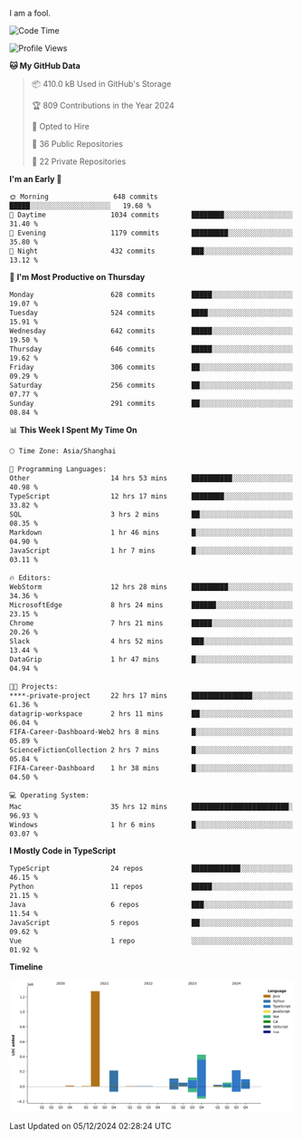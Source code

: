 I am a fool.

<!--START_SECTION:waka-->
![Code Time](http://img.shields.io/badge/Code%20Time-2%2C198%20hrs%2010%20mins-blue)

![Profile Views](http://img.shields.io/badge/Profile%20Views-0-blue)

**🐱 My GitHub Data** 

> 📦 410.0 kB Used in GitHub's Storage 
 > 
> 🏆 809 Contributions in the Year 2024
 > 
> 💼 Opted to Hire
 > 
> 📜 36 Public Repositories 
 > 
> 🔑 22 Private Repositories 
 > 
**I'm an Early 🐤** 

```text
🌞 Morning                648 commits         █████░░░░░░░░░░░░░░░░░░░░   19.68 % 
🌆 Daytime                1034 commits        ████████░░░░░░░░░░░░░░░░░   31.40 % 
🌃 Evening                1179 commits        █████████░░░░░░░░░░░░░░░░   35.80 % 
🌙 Night                  432 commits         ███░░░░░░░░░░░░░░░░░░░░░░   13.12 % 
```
📅 **I'm Most Productive on Thursday** 

```text
Monday                   628 commits         █████░░░░░░░░░░░░░░░░░░░░   19.07 % 
Tuesday                  524 commits         ████░░░░░░░░░░░░░░░░░░░░░   15.91 % 
Wednesday                642 commits         █████░░░░░░░░░░░░░░░░░░░░   19.50 % 
Thursday                 646 commits         █████░░░░░░░░░░░░░░░░░░░░   19.62 % 
Friday                   306 commits         ██░░░░░░░░░░░░░░░░░░░░░░░   09.29 % 
Saturday                 256 commits         ██░░░░░░░░░░░░░░░░░░░░░░░   07.77 % 
Sunday                   291 commits         ██░░░░░░░░░░░░░░░░░░░░░░░   08.84 % 
```


📊 **This Week I Spent My Time On** 

```text
🕑︎ Time Zone: Asia/Shanghai

💬 Programming Languages: 
Other                    14 hrs 53 mins      ██████████░░░░░░░░░░░░░░░   40.98 % 
TypeScript               12 hrs 17 mins      ████████░░░░░░░░░░░░░░░░░   33.82 % 
SQL                      3 hrs 2 mins        ██░░░░░░░░░░░░░░░░░░░░░░░   08.35 % 
Markdown                 1 hr 46 mins        █░░░░░░░░░░░░░░░░░░░░░░░░   04.90 % 
JavaScript               1 hr 7 mins         █░░░░░░░░░░░░░░░░░░░░░░░░   03.11 % 

🔥 Editors: 
WebStorm                 12 hrs 28 mins      █████████░░░░░░░░░░░░░░░░   34.36 % 
MicrosoftEdge            8 hrs 24 mins       ██████░░░░░░░░░░░░░░░░░░░   23.15 % 
Chrome                   7 hrs 21 mins       █████░░░░░░░░░░░░░░░░░░░░   20.26 % 
Slack                    4 hrs 52 mins       ███░░░░░░░░░░░░░░░░░░░░░░   13.44 % 
DataGrip                 1 hr 47 mins        █░░░░░░░░░░░░░░░░░░░░░░░░   04.94 % 

🐱‍💻 Projects: 
****-private-project     22 hrs 17 mins      ███████████████░░░░░░░░░░   61.36 % 
datagrip-workspace       2 hrs 11 mins       ██░░░░░░░░░░░░░░░░░░░░░░░   06.04 % 
FIFA-Career-Dashboard-Web2 hrs 8 mins        █░░░░░░░░░░░░░░░░░░░░░░░░   05.89 % 
ScienceFictionCollection 2 hrs 7 mins        █░░░░░░░░░░░░░░░░░░░░░░░░   05.84 % 
FIFA-Career-Dashboard    1 hr 38 mins        █░░░░░░░░░░░░░░░░░░░░░░░░   04.50 % 

💻 Operating System: 
Mac                      35 hrs 12 mins      ████████████████████████░   96.93 % 
Windows                  1 hr 6 mins         █░░░░░░░░░░░░░░░░░░░░░░░░   03.07 % 
```

**I Mostly Code in TypeScript** 

```text
TypeScript               24 repos            ████████████░░░░░░░░░░░░░   46.15 % 
Python                   11 repos            █████░░░░░░░░░░░░░░░░░░░░   21.15 % 
Java                     6 repos             ███░░░░░░░░░░░░░░░░░░░░░░   11.54 % 
JavaScript               5 repos             ██░░░░░░░░░░░░░░░░░░░░░░░   09.62 % 
Vue                      1 repo              ░░░░░░░░░░░░░░░░░░░░░░░░░   01.92 % 
```



**Timeline**

![Lines of Code chart](https://raw.githubusercontent.com/VeejaLiu/VeejaLiu/master/assets/bar_graph.png)


 Last Updated on 05/12/2024 02:28:24 UTC
<!--END_SECTION:waka-->
